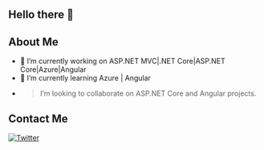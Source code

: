   ## Hello there 👋
  
  
  ## About Me 

- 🔭 I’m currently working on ASP.NET MVC|.NET Core|ASP.NET Core|Azure|Angular
- 🌱 I’m currently learning Azure | Angular
- > I’m looking to collaborate on ASP.NET Core and Angular projects.


## Contact Me
[![Twitter](https://img.shields.io/badge/Twitter-1DA1F2?style=for-the-badge&logo=twitter&logoColor=white)](https://twitter.com/Ahm3dia)


